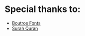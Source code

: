 # Special thanks to:

- [Boutros Fonts](https://github.com/googlefonts/tajawal/)
- [Surah Quran](https://surahquran.com/)